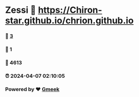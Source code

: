 # Zessi :link: https://Chiron-star.github.io/chrion.github.io 
### :page_facing_up: [3](https://Chiron-star.github.io/chrion.github.io/tag.html) 
### :speech_balloon: 1 
### :hibiscus: 4613 
### :alarm_clock: 2024-04-07 02:10:05 
### Powered by :heart: [Gmeek](https://github.com/Meekdai/Gmeek)
